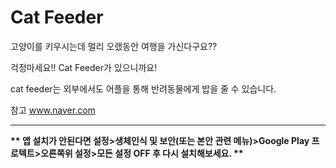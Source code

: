 # Cat Feeder
고양이를 키우시는데 멀리 오랬동안 여행을 가신다구요??

걱정마세요!! Cat Feeder가 있으니까요!

cat feeder는 외부에서도 어플을 통해 반려동물에게 밥을 줄 수 있습니다.

참고
www.naver.com

---

__** 앱 설치가 안된다면 설정>생체인식 및 보안(또는 본안 관련 메뉴)>Google Play 프로텍트>오른쪽위 설정>모든 설정 OFF 후 다시 설치해보세요. **__
